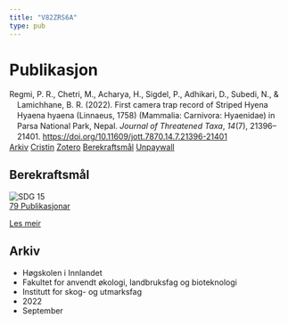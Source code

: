 ```yaml
---
title: "V82ZRS6A"
type: pub
---
```

<h1>Publikasjon</h1>
<article id="csl-bib-container-V82ZRS6A" class="csl-bib-container">
  <div class="csl-bib-body" style="line-height: 1.35; padding-left: 1em; text-indent:-1em;">
  <div class="csl-entry">Regmi, P. R., Chetri, M., Acharya, H., Sigdel, P., Adhikari, D., Subedi, N., &amp; Lamichhane, B. R. (2022). First camera trap record of Striped Hyena Hyaena hyaena (Linnaeus, 1758) (Mammalia: Carnivora: Hyaenidae) in Parsa National Park, Nepal. <i>Journal of Threatened Taxa</i>, <i>14</i>(7), 21396&#x2013;21401. <a href="https://doi.org/10.11609/jott.7870.14.7.21396-21401">https://doi.org/10.11609/jott.7870.14.7.21396-21401</a></div>
</div>
  <div class="csl-bib-buttons">
    <a href="#taxonomy-article-V82ZRS6A" class="csl-bib-button">Arkiv</a>
    <a href alt="Cristin URL" class="csl-bib-button">Cristin</a>
    <a href alt="Zotero URL" class="csl-bib-button">Zotero</a>
    <a href="#sdg-article-V82ZRS6A" class="csl-bib-button">Berekraftsmål</a>
    <a href="https://threatenedtaxa.org/JoTT/article/download/7870/8681" class="csl-bib-button">Unpaywall</a>
  </div>
  <div id="csl-bib-meta-container-V82ZRS6A"></div>
</article>
<div id="csl-bib-meta-V82ZRS6A" class="csl-bib-meta">
  <article id="sdg-article-V82ZRS6A" class="sdg-article">
    <h1>Berekraftsmål</h1>
    <div class="sdg-container"><div id="sdg15" class="sdg">
<img src="{{< params subfolder >}}images/sdg/sdg15_no.png" class="image" alt="SDG 15">
<div class="sdg-overlay">
<a href="{{< params subfolder >}}no/archive/?sdg=15#archive" class="sdg-publication-count"><span>79</span> Publikasjonar</a>
<p><a href="https://www.fn.no/om-fn/fns-baerekraftsmaal/livet-paa-land?lang=nno-NO" class="sdg-read-more">Les meir</a></p>
</div>
</div></div>
  </article>
  <article id="taxonomy-article-V82ZRS6A" class="taxonomy-article">
    <h1>Arkiv</h1>
    <ul>
      <li>Høgskolen i Innlandet</li>
      <li>Fakultet for anvendt økologi, landbruksfag og bioteknologi</li>
      <li>Institutt for skog- og utmarksfag</li>
      <li>2022</li>
      <li>September</li>
    </ul>
  </article>
</div>

